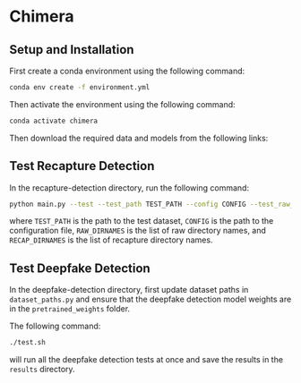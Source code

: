 # Chimera

## Setup and Installation
First create a conda environment using the following command:
```bash
conda env create -f environment.yml
```
Then activate the environment using the following command:
```bash
conda activate chimera
```
Then download the required data and models from the following links:

## Test Recapture Detection
In the recapture-detection directory, run the following command:
```bash
python main.py --test --test_path TEST_PATH --config CONFIG --test_raw_dirnames RAW_DIRNAMES --test_recap_dirnames RECAP_DIRNAMES
```
where `TEST_PATH` is the path to the test dataset, `CONFIG` is the path to the configuration file, `RAW_DIRNAMES` is the list of raw directory names, and `RECAP_DIRNAMES` is the list of recapture directory names.


## Test Deepfake Detection
In the deepfake-detection directory, first update dataset paths in `dataset_paths.py` and ensure that the deepfake detection model weights are in the `pretrained_weights` folder. 

The following command:
```bash
./test.sh
```
will run all the deepfake detection tests at once and save the results in the `results` directory.
